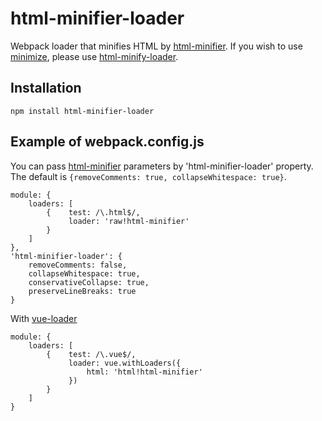 # html-minifier-loader

Webpack loader that minifies HTML by [html-minifier](https://github.com/kangax/html-minifier).
If you wish to use [minimize](https://github.com/Moveo/minimize), please use [html-minify-loader](https://github.com/bestander/html-minify-loader).

Installation
---
```console
npm install html-minifier-loader
```

Example of webpack.config.js
---
You can pass [html-minifier](https://github.com/kangax/html-minifier) parameters by 'html-minifier-loader' property.
The default is `{removeComments: true, collapseWhitespace: true}`.
```
module: {
    loaders: [
        {    test: /\.html$/,
             loader: 'raw!html-minifier'
        }
    ]
},
'html-minifier-loader': {
    removeComments: false,
    collapseWhitespace: true,
    conservativeCollapse: true,
    preserveLineBreaks: true
}
```

With [vue-loader](https://github.com/vuejs/vue-loader)
```
module: {
    loaders: [
        {    test: /\.vue$/,
             loader: vue.withLoaders({
                 html: 'html!html-minifier'
             })
        }
    ]
}
```